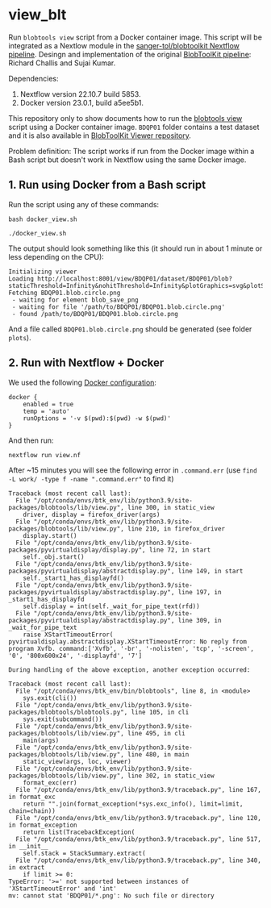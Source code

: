 # view_blt

Run `blobtools view` script from a Docker container image. This script will be integrated as a Nextlow module in the [sanger-tol/blobtoolkit Nextflow pipeline](https://github.com/sanger-tol/blobtoolkit). Desingn and implementation of the original [BlobToolKit pipeline](https://github.com/blobtoolkit/pipeline): Richard Challis and Sujai Kumar.

Dependencies: 

1. Nextflow version 22.10.7 build 5853.
2. Docker version 23.0.1, build a5ee5b1. 

This repository only to show documents how to run the [blobtools view](https://github.com/blobtoolkit/blobtoolkit/blob/main/src/blobtools/lib/view.py) script using 
a Docker container image. `BDQP01` folder contains a test dataset and it is also available in [BlobToolKit Viewer repository](https://github.com/blobtoolkit/viewer). 

Problem definition: The script works if run from the Docker image within a Bash script but doesn't work in Nextflow using the same Docker image.

## 1. Run using Docker from a Bash script

Run the script using any of these commands: 

```
bash docker_view.sh
```

```
./docker_view.sh
```

The output should look something like this (it should run in about 1 minute or less depending on the CPU): 

```
Initializing viewer
Loading http://localhost:8001/view/BDQP01/dataset/BDQP01/blob?staticThreshold=Infinity&nohitThreshold=Infinity&plotGraphics=svg&plotShape=circle&largeFonts=true
Fetching BDQP01.blob.circle.png
 - waiting for element blob_save_png
 - waiting for file '/path/to/BDQP01/BDQP01.blob.circle.png'
 - found /path/to/BDQP01/BDQP01.blob.circle.png
```

And a file called `BDQP01.blob.circle.png` should be generated (see folder `plots`).


## 2. Run with Nextflow + Docker

We used the following [Docker configuration](https://www.nextflow.io/docs/latest/config.html#scope-docker):

```
docker {
    enabled = true
    temp = 'auto'
    runOptions = '-v $(pwd):$(pwd) -w $(pwd)'
}
```

And then run:

```
nextflow run view.nf
```

After ~15 minutes you will see the following error in `.command.err` (use `find -L work/ -type f -name ".command.err"` to find it) 


```
Traceback (most recent call last):
  File "/opt/conda/envs/btk_env/lib/python3.9/site-packages/blobtools/lib/view.py", line 300, in static_view
    driver, display = firefox_driver(args)
  File "/opt/conda/envs/btk_env/lib/python3.9/site-packages/blobtools/lib/view.py", line 210, in firefox_driver
    display.start()
  File "/opt/conda/envs/btk_env/lib/python3.9/site-packages/pyvirtualdisplay/display.py", line 72, in start
    self._obj.start()
  File "/opt/conda/envs/btk_env/lib/python3.9/site-packages/pyvirtualdisplay/abstractdisplay.py", line 149, in start
    self._start1_has_displayfd()
  File "/opt/conda/envs/btk_env/lib/python3.9/site-packages/pyvirtualdisplay/abstractdisplay.py", line 197, in _start1_has_displayfd
    self.display = int(self._wait_for_pipe_text(rfd))
  File "/opt/conda/envs/btk_env/lib/python3.9/site-packages/pyvirtualdisplay/abstractdisplay.py", line 309, in _wait_for_pipe_text
    raise XStartTimeoutError(
pyvirtualdisplay.abstractdisplay.XStartTimeoutError: No reply from program Xvfb. command:['Xvfb', '-br', '-nolisten', 'tcp', '-screen', '0', '800x600x24', '-displayfd', '7']

During handling of the above exception, another exception occurred:

Traceback (most recent call last):
  File "/opt/conda/envs/btk_env/bin/blobtools", line 8, in <module>
    sys.exit(cli())
  File "/opt/conda/envs/btk_env/lib/python3.9/site-packages/blobtools/blobtools.py", line 105, in cli
    sys.exit(subcommand())
  File "/opt/conda/envs/btk_env/lib/python3.9/site-packages/blobtools/lib/view.py", line 495, in cli
    main(args)
  File "/opt/conda/envs/btk_env/lib/python3.9/site-packages/blobtools/lib/view.py", line 480, in main
    static_view(args, loc, viewer)
  File "/opt/conda/envs/btk_env/lib/python3.9/site-packages/blobtools/lib/view.py", line 302, in static_view
    format_exc(err)
  File "/opt/conda/envs/btk_env/lib/python3.9/traceback.py", line 167, in format_exc
    return "".join(format_exception(*sys.exc_info(), limit=limit, chain=chain))
  File "/opt/conda/envs/btk_env/lib/python3.9/traceback.py", line 120, in format_exception
    return list(TracebackException(
  File "/opt/conda/envs/btk_env/lib/python3.9/traceback.py", line 517, in __init__
    self.stack = StackSummary.extract(
  File "/opt/conda/envs/btk_env/lib/python3.9/traceback.py", line 340, in extract
    if limit >= 0:
TypeError: '>=' not supported between instances of 'XStartTimeoutError' and 'int'
mv: cannot stat 'BDQP01/*.png': No such file or directory
```
